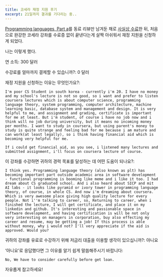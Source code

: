 ```yaml
---
title: 코세라 재정 지원 후기
excerpt: 21일까지 결과를 기다리는 중..
---
```


[Programming languages, Part a](https://www.coursera.org/learn/programming-languages)를 동료 리뷰만 남겨둔 채로 [사실상 수료](2020-11-12-plt-parta-complete.md)한 뒤, 처음으로 완강한 코세라 강좌를 수료증 없이 끝낸다는게 살짝 아쉬워서 재정 지원을 신청하게 되었다.

나는 이렇게 했다.

연 소득: 300 달러

수강료를 얼마까지 결제할 수 있습니까?: 0 달러

재정 지원을 신청하는 이유는 무엇인가요?:
```
I'm poor CS Student in south korea - currently i'm 20. I have no money and my school's lecture is not so good, so i want and prefer to listen coursera lectures which is about computer science, programming language theory, system programming, computer architecture, machine learning basic, database system and management and design. It is very helpful to me, and assignment and grading, certificate is important for me at least. But i'm student, of course i have no job now and i think will no job during university, but it means no incoming money per months. I want to study in coursera, but using parent's money to study is quite strange and feeling bad for me because i am mature and can work(at least legally), so i think having financial aid which is becoming very helpful for me.

If i could get financial aid, as you see, i listened many lectures and submitted assignment, i'll focus on coursera lecture of course.
```

이 강좌를 수강하면 귀하의 경력 목표를 달성하는 데 어떤 도움이 되나요?:
```
I think yes. Programming language theory (also known as plt) has becoming important part outside academic area in software development - functional programming is booming like meme and i like it too. I had dream about CS graduated school. And i also heard about SICP and mit AI labs - it looks like pyramid or ivory tower in programming language theory, of course, in whole CS. And now i'm dreaming about coursera. Which is very awesome place giving high quality lecture for every people. Not i''m talking to career, so, Returning to career, when i finished the lecture, I will get certificate, and place it on my linkedin and github. It's interesting and passionable space in software development, and having certification is will be not only very interesting on managers in corporation, buy also effecting my career and resume, may be getting a job! If this process is able without money, why i would not? I'll very appreciate if the aid is approved. Would you?
```

귀하의 강좌를 유료로 수강하기 위해 저금리 대출을 이용할 생각이 있으십니까?:
아니요

‘아니요’로 응답했다면 그 이유를 알기 쉽게 말씀해주시기 바랍니다:
```
No, We have to consider carefully before get loan.
```

자유롭게 참고하세요!